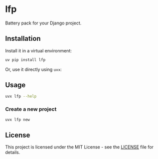 # lfp

Battery pack for your Django project.

## Installation

Install it in a virtual environment:

```bash
uv pip install lfp
```

Or, use it directly using `uvx`:

## Usage

```bash
uvx lfp --help
```

### Create a new project

```bash
uvx lfp new
```

## License

This project is licensed under the MIT License - see the [LICENSE](LICENSE) file for details.
